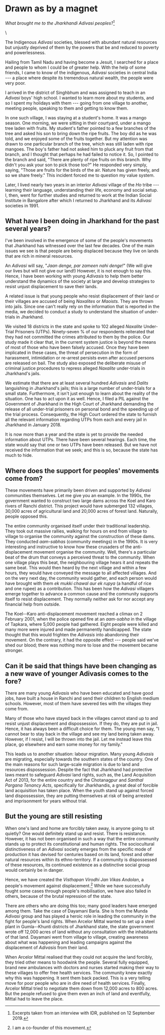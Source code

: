 # Drawn as by a magnet

_What brought me to the Jharkhandi Adivasi peoples?_[^/1]

[^/1]: Excerpts taken from an interview with IDR, published on
12 September 2019.

\ 

The Indigenous _Adivasi_ societies, blessed with abundant natural
resources but unjustly deprived of them by the powers that be and
reduced to poverty and powerlessness.

Hailing from Tamil Nadu and having become a Jesuit, I searched for
a place and people to whom I could be of greater help. With the help
of some friends, I came to know of the indigenous, _Adivasi_ societies
in central India --- a place where despite its tremendous natural wealth,
the people were very poor.

I arrived in the district of Singhbhum and was assigned to teach in an
_Adivasi_ boys' high school. I wanted to learn more about my students,
and so I spent my holidays with them --- going from one village to
another, meeting people, speaking to them and getting to know them.

In one such village, I was staying at a student's home. It was a mango
season. One morning, we were sitting in their courtyard, under a
mango tree laden with fruits. My student's father pointed to a few
branches of the tree and asked his son to bring down the ripe fruits.
The boy did as he was told, and we enjoyed some of the fruits
together. But my attention was drawn to one particular branch of
the tree, which was still laden with ripe mangoes. The boy's father
had not asked him to pluck any fruit from that branch, and I thought
that perhaps he had failed to notice it. So, I pointed to the branch and
said, "There are plenty of ripe fruits on this branch. Why didn't you
ask your son to pick those too?" He responded very simply, saying,
"Those are fruits for the birds of the air. Nature has given freely, and
so we share freely." This incident forced me to question my value
system.

Later, I lived nearly two years in an interior _Adivasi_ village of the _Ho_
tribe --- learning their language, understanding their life, economy and
social setup. I, then, went for further studies and returned to work
at the Indian Social Institute in Bangalore after which I returned to
Jharkhand and its _Adivasi_ societies in 1991.

## What have I been doing in Jharkhand for the past several years?

I've been involved in the emergence of some of the people's
movements that Jharkhand has witnessed over the last few decades.
One of the main issues we see is that people are being displaced
because they live on lands that are rich in mineral resources.

An _Adivasi_ will say, "_Jaan denge, par zameen nahi denge!_" (We will give our
lives but will not give our land!) However, it is not enough to say this.
Hence, I have been working with young _Adivasis_ to help them better
understand the dynamics of the society at large and develop strategies
to resist unjust displacement to save their lands.

A related issue is that young people who resist displacement of
their land or their villages are accused of being _Naxalites_ or
_Maoists_. They are thrown into jails. Since one can't really rely on the
information that is reported in the media, we decided to conduct a
study to understand the situation of under-trials in Jharkhand.

We visited 18 districts in the state and spoke to 102 alleged
_Naxalite_ Under-Trial Prisoners (UTPs). Ninety-seven % of
our respondents reiterated that they had not committed the crimes
attributed to them by the police. Our study made it clear that, in the
current system justice is beyond the means of most of those who have
been falsely accused. Once they have been implicated in these cases,
the threat of persecution in the form of harassment, intimidation
or re-arrest persists even after accused persons are released on bail.
The study also exposed the deliberate misuse of criminal justice
procedures to repress alleged _Naxalite_ under-trials in Jharkhand's jails.

We estimate that there are at least several hundred _Adivasis_ and _Dalits_
languishing in Jharkhand's jails; this is a large number of under-trials
for a small state. Furthermore, it isn't just enough to learn about
the reality of the situation. One has to act upon it as well. Hence, I
filed a PIL against the Government of Jharkhand in the High Court
of Jharkhand demanding the release of all under-trial prisoners on
personal bond and the speeding up of the trial process. Consequently,
the High Court ordered the state to furnish all the relevant information
regarding UTPs from each and every jail in Jharkhand in January 2018.

It is now more than a year and the state is yet to provide the needed
information about UTPs. There have been several hearings. Each
time, the state would say that one or two UTPs have been released.
But we have not received the information that we seek; and this is so,
because the state has much to hide.

## Where does the support for peoples' movements come from?

These movements have primarily been driven and supported by
_Adivasi_ communities themselves. Let me give you an example. In the
1990s, the government wanted to construct two large dams across
the Koel and Karo rivers of Ranchi district. This project would have
submerged 132 villages, 30,000 acres of agricultural land and 20,000
acres of forest land. Naturally, people opposed this.

The entire community organised itself under their traditional
leadership. They took out massive rallies, walking for hours on
end from village to village to organise the community against the
construction of these dams. They conducted _aam-sabhas_ (community
meetings) in the 1990s. It is very interesting and instructive to know
how these crusaders of the anti-displacement movement organise the
community. Well, there's a particular beat of the drum that conveys a
perceived threat to the community. When one village plays this beat,
the neighbouring village hears it and repeats the same beat. This would
then heard by the next village and within a few hours, they would
have conveyed the message to all affected villages. And on the very
next day, the community would gather, and each person would have
brought with them _ek mukki chawal aur ek rupya_ (a handful of rice and
one rupee) as a contribution. This has been how the _Adivasi_ villagers
emerge together to advance a common cause and the community
supports itself to resist displacement. They normally neither ask for
nor accept any financial help from outside.

The Koel--Karo anti-displacement movement reached a climax on
2 February 2001, when the police opened fire at an _aam-sabha_ in the
village of Tapkara, where 5,000 people had gathered. Eight people
were killed and many more were injured and made permanently
handicapped. The state thought that this would frighten the _Adivasis_
into abandoning their movement. On the contrary, it had the opposite
effect --- people said we've shed our blood; there was nothing more to
lose and the movement became stronger.

## Can it be said that things have been changing as a new wave of younger Adivasis comes to the fore?

There are many young _Adivasis_ who have been educated and have
good jobs, have built a house in Ranchi and send their children to
English medium schools. However, most of them have severed ties
with the villages they come from.

Many of those who have stayed back in the villages cannot stand up
to and resist unjust displacement and dispossession. If they do, they
are put in jail. Hence, it has always been a difficult choice for them.
The young men say, "I cannot bear to stay back in the village and see
my land being taken away. However, if I resist, I will be thrown into
the jail. Let me instead leave this place, go elsewhere and earn some
money for my family."

This leads us to another situation: labour migration. Many young
_Adivasis_ are migrating, especially towards the southern states of the
country. One of the main reasons for such large-scale migration
is due to land and resources dispossession. Despite the fact that
Jharkhand had protective laws meant to safeguard _Adivasi_ land rights,
such as, the Land Acquisition Act of 2013, for the entire country
and the Chotanagpur and _Santhal Pargana Tenancy Acts_, specifically for
Jharkhandis, a great deal of forcible land acquisition has taken place.
When the youth stand up against forced land dispossession, they are
putting themselves at risk of being arrested and imprisonment for
years without trial.

## But the young are still resisting

When one's land and home are forcibly taken away, is anyone going
to sit quietly? One would definitely stand up and resist. There is
resistance. However, it has not been organised in such a way that
the entire community stands up to protect its constitutional and
human rights. The sociocultural distinctiveness of an _Adivasi_ society
emerges from the specific mode of production it has devised for
centuries based on its land, forest and other natural resources within
its ethno-territory. If a community is dispossessed of these resources,
its continued existence as a distinctive social group would certainly be
in danger.

Hence, we have created the _Visthapan Virodhi Jan Vikas
Andolan_, a people's movement against displacement.[^/2] While we have
successfully fought some cases through people's mobilisation, we
have also failed in others, because of the brutal repression of the
state.

[^/2]: I am a co-founder of this movement.

There are others who are doing this too; many good leaders have
emerged among them. Take the case of Dayamani Barla. She is from
the Munda _Adivasi_ group and has played a heroic role in leading the
community in the fight for people's land rights. When Arcelor Mittal
wanted to set up a steel plant in Gumla--Khunti districts of Jharkhand
state, the state government wrote off 12,000 acres of land without
any consultation with the inhabitants of that land. Dayamani went
from village to village, creating awareness about what was happening
and leading campaigns against the displacement of _Adivasis_ from
their land.

When Arcelor Mittal realised that they could not acquire the land
forcibly, they tried other means to hoodwink the people. Several fully
equipped, brand new ambulances with doctors and nurses started
making their way to these villages to offer free health services. The
community knew exactly why this was happening. It sent them back
packed. This is a very telling move for poor people who are in dire
need of health services. Finally, Arcelor Mittal tried to negotiate them
down from 12,000 acres to 800 acres. But the people refused to give
them even an inch of land and eventfully, Mittal had to leave the place.
